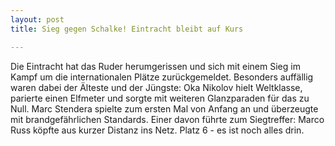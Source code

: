 ```yaml
---
layout: post
title: Sieg gegen Schalke! Eintracht bleibt auf Kurs

---
```


Die Eintracht hat das Ruder herumgerissen und sich mit einem Sieg im Kampf um die internationalen Plätze zurückgemeldet. Besonders auffällig waren dabei der Älteste und der Jüngste: Oka Nikolov hielt Weltklasse, parierte einen Elfmeter und sorgte mit weiteren Glanzparaden für das zu Null. Marc Stendera spielte zum ersten Mal von Anfang an und überzeugte mit brandgefährlichen Standards. Einer davon führte zum Siegtreffer: Marco Russ köpfte aus kurzer Distanz ins Netz. Platz 6 - es ist noch alles drin.


